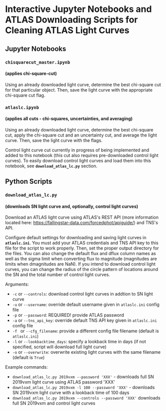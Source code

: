 # Interactive Jupyter Notebooks and ATLAS Downloading Scripts for Cleaning ATLAS Light Curves

## Jupyter Notebooks

### `chisquarecut_master.ipynb` 
#### (applies chi-square-cut)
Using an already downloaded light curve, determine the best chi-square cut for that particular object. Then, save the light curve with the appropriate chi-square cut flag.

### `atlaslc.ipynb` 
#### (applies all cuts - chi-squares, uncertainties, and averaging)
Using an already downloaded light curve, determine the best chi-square cut, apply the chi-square cut and an uncertainty cut, and average the light curve. Then, save the light curve with the flags.

Control light curve cut currently in progress of being implemented and added to this notebook (this cut also requires pre-downloaded control light curves). To easily download control light curves and load them into this notebook, see **`download_atlas_lc.py`** section.

## Python Scripts

### `download_atlas_lc.py` 
#### (downloads SN light curve and, optionally, control light curves)
Download an ATLAS light curve using ATLAS's REST API (more information located here: https://fallingstar-data.com/forcedphot/apiguide/) and TNS's API. 

Configure default settings for downloading and saving light curves in **`atlaslc.ini`**. You must add your ATLAS credentials and TNS API key to this file for the script to work properly. Then, set the proper output directory for the files. You can also change the default flux and dflux column names as well as the sigma limit when converting flux to magnitude (magnitudes are limits when dmagnitudes are NaN). If you intend to download control light curves, you can change the radius of the circle pattern of locations around the SN and the total number of control light curves.

Arguments:
- `-c` or `--controls`: download control light curves in addtion to SN light curve
- `-u` or `--username`: override default username given in `atlaslc.ini` config file
- `-p` or `--password`: REQUIRED! provide ATLAS password
- `-a` or `--tns_api_key`: override default TNS API key given in `atlaslc.ini` config file
- `-f ` or `--cfg_filename`: provide a different config file filename (default is `atlaslc.ini`)
- `-l` or `--lookbacktime_days`: specify a lookback time in days (if not specified, script will download full light curve)
- `-o` or `--overwrite`: overwrite existing light curves with the same filename (default is `True`)

Example commands:
- `download_atlas_lc.py 2019vxm --password 'XXX'` - downloads full SN 2019vxm light curve using ATLAS password 'XXX'
- `download_atlas_lc.py 2019vxm -l 100 --password 'XXX'` - downloads SN 2019vxm light curve with a lookback time of 100 days
- `download_atlas_lc.py 2019vxm --controls --password 'XXX'` downloads full SN 2019vxm and control light curves